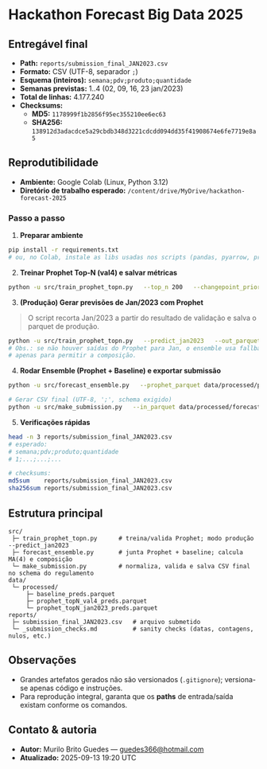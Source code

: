 # Hackathon Forecast Big Data 2025

## Entregável final
- **Path:** `reports/submission_final_JAN2023.csv`
- **Formato:** CSV (UTF-8, separador `;`)
- **Esquema (inteiros):** `semana;pdv;produto;quantidade`
- **Semanas previstas:** 1..4 (02, 09, 16, 23 jan/2023)
- **Total de linhas:** 4.177.240
- **Checksums:**
  - **MD5:** `1178999f1b2856f95ec355210ee6ec63`
  - **SHA256:** `138912d3adacdce5a29cbdb348d3221cdcdd094dd35f41908674e6fe7719e8a5`

## Reprodutibilidade
- **Ambiente:** Google Colab (Linux, Python 3.12)
- **Diretório de trabalho esperado:** `/content/drive/MyDrive/hackathon-forecast-2025`

### Passo a passo
1) **Preparar ambiente**
```bash
pip install -r requirements.txt
# ou, no Colab, instale as libs usadas nos scripts (pandas, pyarrow, prophet/cmdstanpy etc.)
```

2) **Treinar Prophet Top-N (val4) e salvar métricas**
```bash
python -u src/train_prophet_topn.py   --top_n 200   --changepoint_prior_scale 0.8   --val_split val4   --out_parquet data/processed/prophet_topN_val4_preds.parquet   --report reports/_prophet_val4_metrics.csv
```

3) **(Produção) Gerar previsões de Jan/2023 com Prophet**
> O script recorta Jan/2023 a partir do resultado de validação e salva o parquet de produção.
```bash
python -u src/train_prophet_topn.py   --predict_jan2023   --out_parquet data/processed/prophet_topN_jan2023_preds.parquet
# Obs.: se não houver saídas do Prophet para Jan, o ensemble usa fallback (baseline)
# apenas para permitir a composição.
```

4) **Rodar Ensemble (Prophet + Baseline) e exportar submissão**
```bash
python -u src/forecast_ensemble.py   --prophet_parquet data/processed/prophet_topN_jan2023_preds.parquet   --baseline_parquet data/processed/baseline_preds.parquet   --out_parquet data/processed/forecast_ensemble_jan2023.parquet

# Gerar CSV final (UTF-8, ';', schema exigido)
python -u src/make_submission.py   --in_parquet data/processed/forecast_ensemble_jan2023.parquet   --out_csv reports/submission_final_JAN2023.csv   --checks_md reports/_submission_checks.md
```

5) **Verificações rápidas**
```bash
head -n 3 reports/submission_final_JAN2023.csv
# esperado:
# semana;pdv;produto;quantidade
# 1;...;...;...

# checksums:
md5sum    reports/submission_final_JAN2023.csv
sha256sum reports/submission_final_JAN2023.csv
```

## Estrutura principal
```
src/
 ├─ train_prophet_topn.py      # treina/valida Prophet; modo produção --predict_jan2023
 ├─ forecast_ensemble.py       # junta Prophet + baseline; calcula MA(4) e composição
 └─ make_submission.py         # normaliza, valida e salva CSV final no schema do regulamento
data/
 └─ processed/
     ├─ baseline_preds.parquet
     ├─ prophet_topN_val4_preds.parquet
     └─ prophet_topN_jan2023_preds.parquet
reports/
 ├─ submission_final_JAN2023.csv   # arquivo submetido
 └─ _submission_checks.md          # sanity checks (datas, contagens, nulos, etc.)
```

## Observações
- Grandes artefatos gerados não são versionados (`.gitignore`); versiona-se apenas código e instruções.
- Para reprodução integral, garanta que os **paths** de entrada/saída existam conforme os comandos.

## Contato & autoria
- **Autor:** Murilo Brito Guedes — <guedes366@hotmail.com>
- **Atualizado:** 2025-09-13 19:20 UTC
